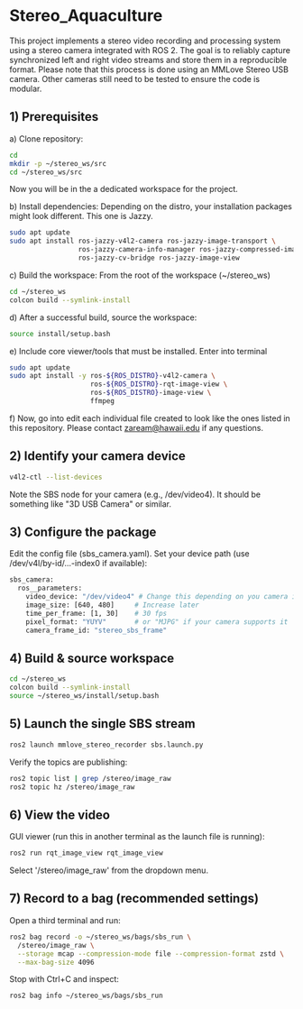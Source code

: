 # Stereo_Aquaculture
This project implements a stereo video recording and processing system using a stereo camera integrated with ROS 2. The goal is to reliably capture synchronized left and right video streams and store them in a reproducible format. Please note that this process is done using an MMLove Stereo USB camera. Other cameras still need to be tested to ensure the code is modular.



## 1) Prerequisites
a) Clone repository:
```bash
cd
mkdir -p ~/stereo_ws/src
cd ~/stereo_ws/src
```
Now you will be in the a dedicated workspace for the project.

b) Install dependencies:
Depending on the distro, your installation packages might look different. This one is Jazzy.
```bash
sudo apt update
sudo apt install ros-jazzy-v4l2-camera ros-jazzy-image-transport \
                 ros-jazzy-camera-info-manager ros-jazzy-compressed-image-transport \
                 ros-jazzy-cv-bridge ros-jazzy-image-view
```
c) Build the workspace:
From the root of the workspace (~/stereo_ws)
```bash
cd ~/stereo_ws
colcon build --symlink-install
```

d) After a successful build, source the workspace:
```bash
source install/setup.bash
```
e) Include core viewer/tools that must be installed. Enter into terminal
```bash
sudo apt update
sudo apt install -y ros-${ROS_DISTRO}-v4l2-camera \
                    ros-${ROS_DISTRO}-rqt-image-view \
                    ros-${ROS_DISTRO}-image-view \
                    ffmpeg
```

f) Now, go into edit each individual file created to look like the ones listed in this repository. Please contact zaream@hawaii.edu if any questions.

## 2) Identify your camera device
```bash
v4l2-ctl --list-devices
```

Note the SBS node for your camera (e.g., /dev/video4). It should be something like "3D USB Camera" or similar.

## 3) Configure the package

Edit the config file (sbs_camera.yaml). Set your device path (use /dev/v4l/by-id/...-index0 if available):

```bash
sbs_camera:
  ros__parameters:
    video_device: "/dev/video4" # Change this depending on you camera input
    image_size: [640, 480]     # Increase later
    time_per_frame: [1, 30]    # 30 fps
    pixel_format: "YUYV"       # or "MJPG" if your camera supports it
    camera_frame_id: "stereo_sbs_frame"
```

## 4) Build & source workspace
```bash
cd ~/stereo_ws
colcon build --symlink-install
source ~/stereo_ws/install/setup.bash
```

## 5) Launch the single SBS stream
```bash
ros2 launch mmlove_stereo_recorder sbs.launch.py
```

Verify the topics are publishing:
```bash
ros2 topic list | grep /stereo/image_raw
ros2 topic hz /stereo/image_raw
```

## 6) View the video

GUI viewer (run this in another terminal as the launch file is running):
```bash
ros2 run rqt_image_view rqt_image_view
```

Select '/stereo/image_raw' from the dropdown menu.

## 7) Record to a bag (recommended settings)

Open a third terminal and run:
```bash
ros2 bag record -o ~/stereo_ws/bags/sbs_run \
  /stereo/image_raw \
  --storage mcap --compression-mode file --compression-format zstd \
  --max-bag-size 4096
```

Stop with Ctrl+C and inspect:
```bash
ros2 bag info ~/stereo_ws/bags/sbs_run
```


